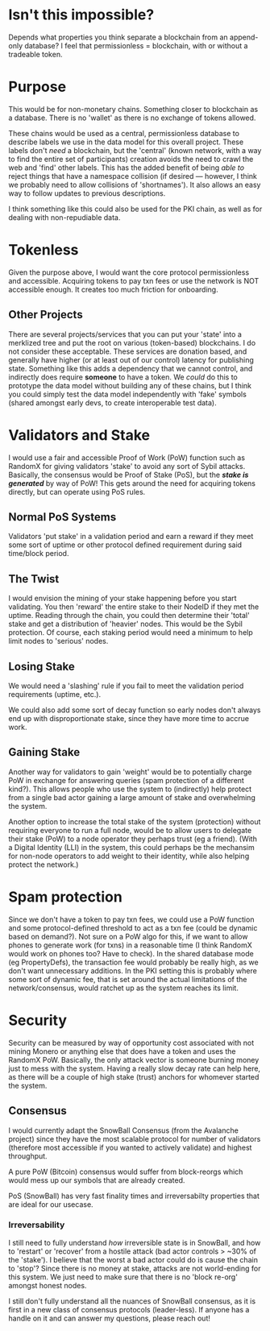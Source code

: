 # Isn't this impossible?
Depends what properties you think separate a blockchain from an append-only database? I feel that permissionless = blockchain, with or without a tradeable token.

# Purpose
This would be for non-monetary chains. Something closer to blockchain as a database. There is no 'wallet' as there is no exchange of tokens allowed. 

These chains would be used as a central, permissionless database to describe labels we use in the data model for this overall project. These labels don't *need* a blockchain, but the 'central' (known network, with a way to find the entire set of participants) creation avoids the need to crawl the web and 'find' other labels. This has the added benefit of being *able to* reject things that have a namespace collision (if desired — however, I think we probably need to allow collisions of 'shortnames'). It also allows an easy way to follow updates to previous descriptions.

I think something like this could also be used for the PKI chain, as well as for dealing with non-repudiable data.

# Tokenless
Given the purpose above, I would want the core protocol permissionless and accessible. Acquiring tokens to pay txn fees or use the network is NOT accessible enough. It creates too much friction for onboarding.
## Other Projects
There are several projects/services that you can put your 'state' into a merklized tree and put the root on various (token-based) blockchains. I do not consider these acceptable. These services are donation based, and generally have higher (or at least out of our control) latency for publishing state. Something like this adds a dependency that we cannot control, and indirectly does require **someone** to have a token. We *could* do this to prototype the data model without building any of these chains, but I think you could simply test the data model independently with 'fake' symbols (shared amongst early devs, to create interoperable test data).

# Validators and Stake
I would use a fair and accessible Proof of Work (PoW) function such as RandomX for giving validators 'stake' to avoid any sort of Sybil attacks. Basically, the consensus would be Proof of Stake (PoS), but the ***stake is generated*** by way of PoW! This gets around the need for acquiring tokens directly, but can operate using PoS rules. 
## Normal PoS Systems
Validators 'put stake' in a validation period and earn a reward if they meet some sort of uptime or other protocol defined requirement during said time/block period. 
## The Twist
I would envision the mining of your stake happening before you start validating. You then 'reward' the entire stake to their NodeID if they met the uptime. Reading through the chain, you could then determine their 'total' stake and get a distribution of 'heavier' nodes. This would be the Sybil protection. Of course, each staking period would need a minimum to help limit nodes to 'serious' nodes.
## Losing Stake
We would need a 'slashing' rule if you fail to meet the validation period requirements (uptime, etc.). 

We could also add some sort of decay function so early nodes don't always end up with disproportionate stake, since they have more time to accrue work.
## Gaining Stake
Another way for validators to gain 'weight' would be to potentially charge PoW in exchange for answering queries (spam protection of a different kind?). This allows people who use the system to (indirectly) help protect from a single bad actor gaining a large amount of stake and overwhelming the system. 

Another option to increase the total stake of the system (protection) without requiring everyone to run a full node, would be to allow users to delegate their stake (PoW) to a node operator they perhaps trust (eg a friend). (With a Digital Identity (LLI) in the system, this could perhaps be the mechansim for non-node operators to add weight to their identity, while also helping protect the network.)

# Spam protection
Since we don't have a token to pay txn fees, we could use a PoW function and some protocol-defined threshold to act as a txn fee (could be dynamic based on demand?). Not sure on a PoW algo for this, if we want to allow phones to generate work (for txns) in a reasonable time (I think RandomX would work on phones too? Have to check). In the shared database mode (eg PropertyDefs), the transaction fee would probably be really high, as we don't want unnecessary additions. In the PKI setting this is probably where some sort of dynamic fee, that is set around the actual limitations of the network/consensus, would ratchet up as the system reaches its limit.

# Security
Security can be measured by way of opportunity cost associated with not mining Monero or anything else that does have a token and uses the RandomX PoW. Basically, the only attack vector is someone burning money just to mess with the system. Having a really slow decay rate can help here, as there will be a couple of high stake (trust) anchors for whomever started the system. 

## Consensus
I would currently adapt the SnowBall Consensus (from the Avalanche project) since they have the most scalable protocol for number of validators (therefore most accessible if you wanted to actively validate) and highest throughput. 

A pure PoW (Bitcoin) consensus would suffer from block-reorgs which would mess up our symbols that are already created. 

PoS (SnowBall) has very fast finality times and irreversabilty properties that are ideal for our usecase. 
### Irreversability
I still need to fully understand *how* irreversible state is in SnowBall, and how to 'restart' or 'recover' from a hostile attack (bad actor controls > ~30% of the 'stake'). I believe that the worst a bad actor could do is cause the chain to 'stop'? Since there is no money at stake, attacks are not world-ending for this system. We just need to make sure that there is no 'block re-org' amongst honest nodes.

I still don't fully understand all the nuances of SnowBall consensus, as it is first in a new class of consensus protocols (leader-less). If anyone has a handle on it and can answer my questions, please reach out!

